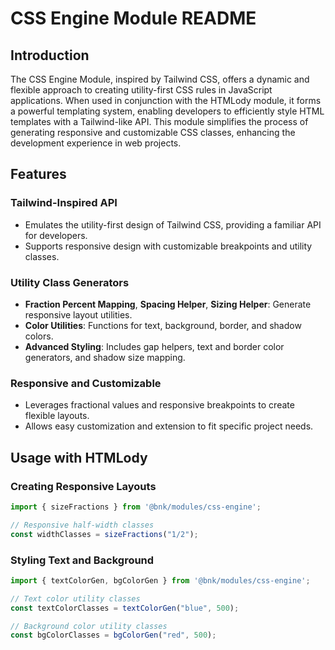 # CSS Engine Module README

## Introduction

The CSS Engine Module, inspired by Tailwind CSS, offers a dynamic and flexible approach to creating utility-first CSS rules in JavaScript applications. When used in conjunction with the HTMLody module, it forms a powerful templating system, enabling developers to efficiently style HTML templates with a Tailwind-like API. This module simplifies the process of generating responsive and customizable CSS classes, enhancing the development experience in web projects.

## Features

### Tailwind-Inspired API

- Emulates the utility-first design of Tailwind CSS, providing a familiar API for developers.
- Supports responsive design with customizable breakpoints and utility classes.

### Utility Class Generators

- **Fraction Percent Mapping**, **Spacing Helper**, **Sizing Helper**: Generate responsive layout utilities.
- **Color Utilities**: Functions for text, background, border, and shadow colors.
- **Advanced Styling**: Includes gap helpers, text and border color generators, and shadow size mapping.

### Responsive and Customizable

- Leverages fractional values and responsive breakpoints to create flexible layouts.
- Allows easy customization and extension to fit specific project needs.

## Usage with HTMLody

### Creating Responsive Layouts

```javascript
import { sizeFractions } from '@bnk/modules/css-engine';

// Responsive half-width classes
const widthClasses = sizeFractions("1/2");
```

### Styling Text and Background

```javascript
import { textColorGen, bgColorGen } from '@bnk/modules/css-engine';

// Text color utility classes
const textColorClasses = textColorGen("blue", 500);

// Background color utility classes
const bgColorClasses = bgColorGen("red", 500);
```
